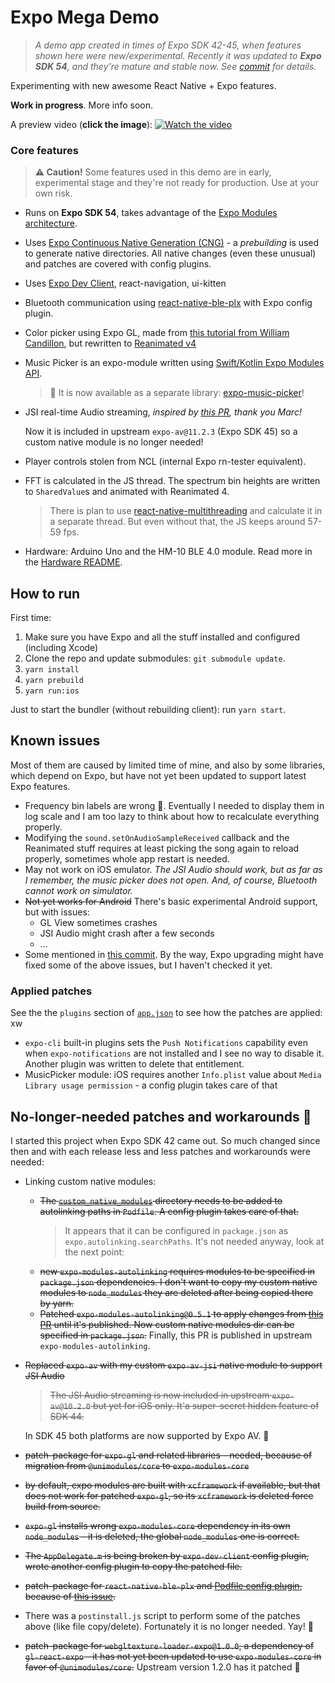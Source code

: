 # Expo Mega Demo

> _A demo app created in times of Expo SDK 42-45, when features shown here were new/experimental. Recently it was updated to **Expo SDK 54**, and they're mature and stable now. See [commit](https://github.com/barthap/expo-mega-demo/commit/3acc9bd5e942bcf7f955f96b3d9007a5e5a2979e) for details._

Experimenting with new awesome React Native + Expo features.

**Work in progress**. More info soon.

A preview video (**click the image**):
[![Watch the video](https://user-images.githubusercontent.com/278340/135893709-e7549883-8d16-4446-8f1d-ef0e4bae024c.jpg)](https://youtu.be/GIyyjOoqZ5Y)

### Core features

> **⚠️ Caution!** Some features used in this demo are in early, experimental stage and they're not ready for production. Use at your own risk.

- Runs on **Expo SDK 54**, takes advantage of the [Expo Modules architecture](https://docs.expo.dev/modules/overview/).
- Uses [Expo Continuous Native Generation (CNG)](https://docs.expo.dev/workflow/continuous-native-generation/) - a _prebuilding_ is used to generate native directories. All native changes (even these unusual) and patches are covered with config plugins.
- Uses [Expo Dev Client](https://docs.expo.dev/develop/development-builds/introduction/), react-navigation, ui-kitten
- Bluetooth communication using [react-native-ble-plx](https://github.com/dotintent/react-native-ble-plx) with Expo config plugin.
- Color picker using Expo GL, made from [this tutorial from William Candillon](https://www.youtube.com/watch?v=bAZhVl9YvB4), but rewritten to [Reanimated v4](https://github.com/software-mansion/react-native-reanimated)
- Music Picker is an expo-module written using [Swift/Kotlin Expo Modules API](https://blog.expo.dev/a-peek-into-the-upcoming-sweet-expo-module-api-6de6b9aca492).
  > 🎉 It is now available as a separate library: [expo-music-picker](https://github.com/barthap/expo-music-picker)!
- JSI real-time Audio streaming, _inspired by [this PR](https://github.com/expo/expo/pull/13516), thank you Marc!_

  Now it is included in upstream `expo-av@11.2.3` (Expo SDK 45) so a custom native module is no longer needed!

- Player controls stolen from NCL (internal Expo rn-tester equivalent).
- FFT is calculated in the JS thread. The spectrum bin heights are written to `SharedValue`s and animated with Reanimated 4.
  > There is plan to use [react-native-multithreading](https://github.com/mrousavy/react-native-multithreading) and calculate it in a separate thread. But even without that, the JS keeps around 57-59 fps.
- Hardware: Arduino Uno and the HM-10 BLE 4.0 module. Read more in the [Hardware README](./hardware/README.md).

## How to run

First time:

1. Make sure you have Expo and all the stuff installed and configured (including Xcode)
1. Clone the repo and update submodules: `git submodule update`.
1. `yarn install`
1. `yarn prebuild`
1. `yarn run:ios`

Just to start the bundler (without rebuilding client): run `yarn start`.

## Known issues

Most of them are caused by limited time of mine, and also by some libraries, which depend on Expo, but have not yet been updated to support latest Expo features.

- Frequency bin labels are wrong 🤷. Eventually I needed to display them in log scale and I am too lazy to think about how to recalculate everything properly.
- Modifying the `sound.setOnAudioSampleReceived` callback and the Reanimated stuff requires at least picking the song again to reload properly, sometimes whole app restart is needed.
- May not work on iOS emulator. _The JSI Audio should work, but as far as I remember, the music picker does not open. And, of course, Bluetooth cannot work on simulator._
- ~~Not yet works for Android~~ There's basic experimental Android support, but with issues:
  - GL View sometimes crashes
  - JSI Audio might crash after a few seconds
  - ...
- Some mentioned in [this commit](https://github.com/barthap/expo-mega-demo/commit/3acc9bd5e942bcf7f955f96b3d9007a5e5a2979e). By the way, Expo upgrading might have fixed some of the above issues, but I haven't checked it yet.

### Applied patches

See the the `plugins` section of [`app.json`](./app.json) to see how the patches are applied:
xw

- `expo-cli` built-in plugins sets the `Push Notifications` capability even when `expo-notifications` are not installed and I see no way to disable it. Another plugin was written to delete that entitlement.
- MusicPicker module: iOS requires another `Info.plist` value about `Media Library usage permission` - a config plugin takes care of that

## No-longer-needed patches and workarounds 🎉

I started this project when Expo SDK 42 came out. So much changed since then and with each release less and less patches and workarounds were needed:

- Linking custom native modules:

  - ~~The [`custom_native_modules`](./custom_native_modules) directory needs to be added to autolinking paths in `Podfile`. A config plugin takes care of that.~~
    > It appears that it can be configured in `package.json` as `expo.autolinking.searchPaths`. It's not needed anyway, look at the next point:
  - ~~new `expo-modules-autolinking` requires modules to be specified in `package.json` dependencies. I don't want to copy my custom native modules to `node_modules` they are deleted after being copied there by yarn.~~
  - ~~Patched `expo-modules-autolinking@0.5.1` to apply changes from [this PR](https://github.com/expo/expo/pull/15415) until it's published. Now custom native modules dir can be specified in `package.json`.~~ Finally, this PR is published in upstream `expo-modules-autolinking`.

- ~~Replaced `expo-av` with my custom `expo-av-jsi` native module to support JSI Audio~~

  > ~~The JSI Audio streaming is now included in upstream `expo-av@10.2.0` but yet for iOS only. It'a super-secret hidden feature of SDK 44.~~

  In SDK 45 both platforms are now supported by Expo AV. 🎉

- ~~patch-package for `expo-gl` and related libraries - needed, because of migration from `@unimodules/core` to `expo-modules-core`~~
- ~~by default, expo modules are built with `xcframework` if available, but that does not work for patched `expo-gl`, so its `xcframework` is deleted force build from source.~~
- ~~`expo-gl` installs wrong `expo-modules-core` dependency in its own `node_modules` - it is deleted, the global `node_modules` one is correct.~~
- ~~The `AppDelegate.m` is being broken by `expo-dev-client` config plugin, wrote another config plugin to copy the patched file.~~
- ~~patch-package for `react-native-ble-plx` and [Podfile config plugin](./patches/fix-bluetooth.plugin.js), because of [this issue](https://github.com/dotintent/react-native-ble-plx/issues/899).~~
- There was a `postinstall.js` script to perform some of the patches above (like file copy/delete). Fortunately it is no longer needed. Yay! 🎉

- ~~patch-package for `webgltexture-loader-expo@1.0.0`, a dependency of `gl-react-expo` - it has not yet been updated to use `expo-modules-core` in favor of `@unimodules/core`.~~
  Upstream version 1.2.0 has it patched 🎉

